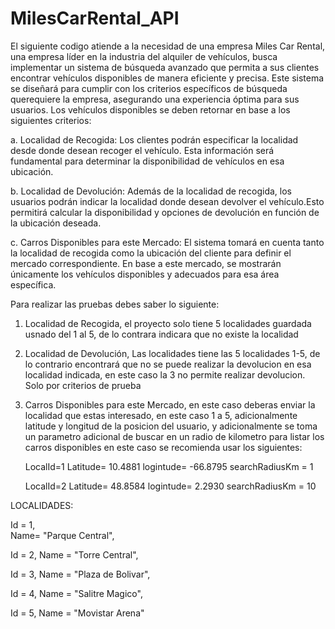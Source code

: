 # MilesCarRental_API

El siguiente codigo atiende a la necesidad de una empresa Miles Car Rental, una empresa líder en la industria del alquiler de vehículos, busca implementar un sistema de búsqueda avanzado que permita a sus clientes encontrar vehículos disponibles de manera eficiente y precisa. Este sistema se diseñará para cumplir con los criterios específicos de búsqueda querequiere la empresa, asegurando una experiencia óptima para sus usuarios. Los vehículos disponibles se deben retornar en base a los siguientes criterios:

a. Localidad de Recogida: Los clientes podrán especificar la localidad desde donde desean recoger el vehículo. Esta información será fundamental para determinar la disponibilidad de vehículos en esa
ubicación.

b. Localidad de Devolución: Además de la localidad de recogida, los usuarios podrán indicar la localidad donde desean devolver el vehículo.Esto permitirá calcular la disponibilidad y opciones de devolución en
función de la ubicación deseada.

c. Carros Disponibles para este Mercado: El sistema tomará en cuenta tanto la localidad de recogida como la ubicación del cliente para definir el mercado correspondiente. En base a este mercado, se mostrarán únicamente los vehículos disponibles y adecuados para esa área
específica.

Para realizar las pruebas debes saber lo siguiente: 
1. Localidad de Recogida, el proyecto solo tiene 5 localidades guardada usnado del 1 al 5, de lo contrara indicara que no existe la localidad
2. Localidad de Devolución, Las localidades tiene las 5 localidades 1-5, de lo contrario encontrará que no se puede realizar la devolucion en esa localidad indicada, en este caso la 3 no permite realizar devolucion. Solo por criterios de prueba
3. Carros Disponibles para este Mercado, en este caso deberas enviar la localidad que estas interesado, en este caso 1 a 5, adicionalmente latitude y longitud de la posicion del usuario, y adicionalmente se toma un parametro adicional de buscar en un radio de kilometro para listar los carros disponibles en este caso se recomienda usar los siguientes:

   LocalId=1
   Latitude= 10.4881
   logintude= -66.8795
   searchRadiusKm = 1

   LocalId=2
   Latitude= 48.8584
   logintude= 2.2930
   searchRadiusKm = 10
   
LOCALIDADES: 

Id = 1,                                  
Name= "Parque Central",

Id = 2,
Name = "Torre Central",

Id = 3,
Name = "Plaza de Bolivar",

Id = 4,
Name = "Salitre Magico",

Id = 5,
Name = "Movistar Arena"

